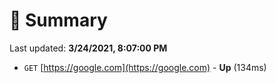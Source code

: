 # 📖 Summary
Last updated: **3/24/2021, 8:07:00 PM**

- `GET` [https://google.com](https://google.com) - **Up** (134ms)
